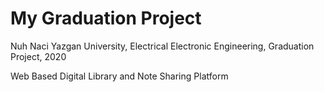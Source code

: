 # My Graduation Project
Nuh Naci Yazgan University, Electrical Electronic Engineering, Graduation Project, 2020

Web Based Digital Library and Note Sharing Platform
